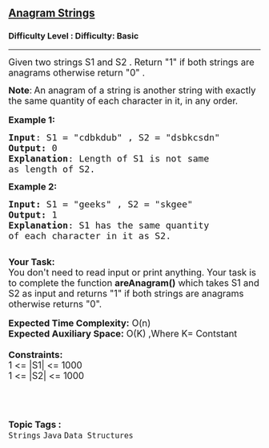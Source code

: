 <h2><a href="https://www.geeksforgeeks.org/problems/java-anagram-strings3549/1?page=5&category=Java&sortBy=submissions">Anagram Strings</a></h2><h3>Difficulty Level : Difficulty: Basic</h3><hr><div class="problems_problem_content__Xm_eO"><p><span style="font-size: 18px;">Given two strings S1 and S2 . Return "1" if both strings are anagrams otherwise return "0" .</span></p>
<p><span style="font-size: 18px;"><strong>Note</strong>:<strong>&nbsp;</strong>An anagram of a string is another string with exactly the same quantity of each character in it, in any order.</span><br><br><span style="font-size: 18px;"><strong>Example 1:</strong></span></p>
<pre><span style="font-size: 18px;"><strong>Input</strong>: S1 = "cdbkdub" , S2 = "dsbkcsdn"
<strong>Output:</strong>&nbsp;0&nbsp;
<strong>Explanation</strong>: Length of S1 is not same
as length of S2.</span></pre>
<p><span style="font-size: 18px;"><strong>Example 2:</strong></span></p>
<pre><span style="font-size: 18px;"><strong>Input: </strong>S1 = "geeks" , S2 = "skgee"
<strong>Output:&nbsp;</strong>1
<strong>Explanation</strong>: S1 has the same quantity&nbsp;
of each character in it as S2.</span></pre>
<p><br><span style="font-size: 18px;"><strong>Your Task:&nbsp;&nbsp;</strong><br>You don't need to read input or print anything. Your task is to complete the function <strong>areAnagram()</strong>&nbsp;which takes S1 and S2 as input and returns "1" if both strings are anagrams otherwise returns "0".</span><br><br><span style="font-size: 18px;"><strong>Expected Time Complexity:</strong> O(n)<br><strong>Expected Auxiliary Space:</strong> O(K) ,Where K= Contstant<br><br><strong>Constraints:</strong><br>1 &lt;= |S1|&nbsp;&lt;= 1000<br>1 &lt;= |S2|&nbsp;&lt;= 1000&nbsp;</span></p>
<p>&nbsp;</p></div><br><p><span style=font-size:18px><strong>Topic Tags : </strong><br><code>Strings</code>&nbsp;<code>Java</code>&nbsp;<code>Data Structures</code>&nbsp;